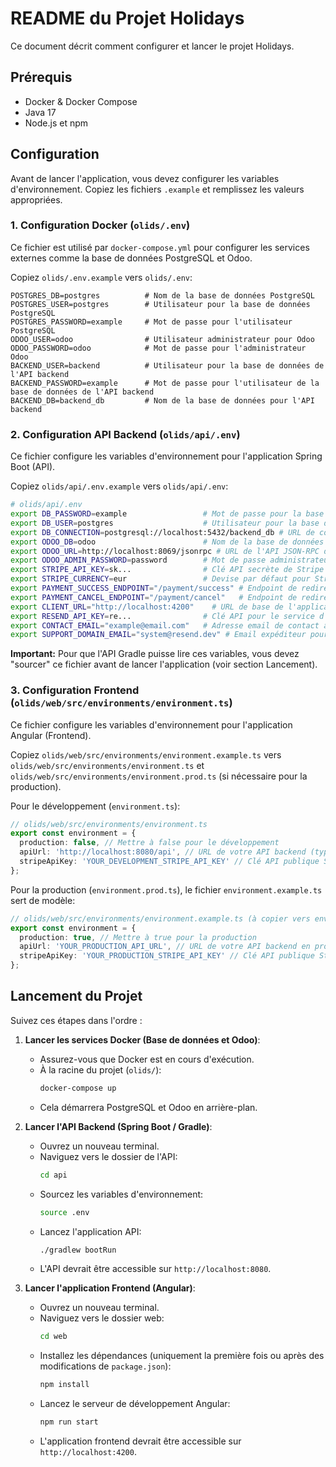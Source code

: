 # README du Projet Holidays

Ce document décrit comment configurer et lancer le projet Holidays.

## Prérequis

*   Docker & Docker Compose
*   Java 17
*   Node.js et npm

## Configuration

Avant de lancer l'application, vous devez configurer les variables d'environnement. Copiez les fichiers `.example` et remplissez les valeurs appropriées.

### 1. Configuration Docker (`olids/.env`)

Ce fichier est utilisé par `docker-compose.yml` pour configurer les services externes comme la base de données PostgreSQL et Odoo.

Copiez `olids/.env.example` vers `olids/.env`:

```
POSTGRES_DB=postgres          # Nom de la base de données PostgreSQL
POSTGRES_USER=postgres        # Utilisateur pour la base de données PostgreSQL
POSTGRES_PASSWORD=example     # Mot de passe pour l'utilisateur PostgreSQL
ODOO_USER=odoo                # Utilisateur administrateur pour Odoo
ODOO_PASSWORD=odoo            # Mot de passe pour l'administrateur Odoo
BACKEND_USER=backend          # Utilisateur pour la base de données de l'API backend
BACKEND_PASSWORD=example      # Mot de passe pour l'utilisateur de la base de données de l'API backend
BACKEND_DB=backend_db         # Nom de la base de données pour l'API backend
```

### 2. Configuration API Backend (`olids/api/.env`)

Ce fichier configure les variables d'environnement pour l'application Spring Boot (API).

Copiez `olids/api/.env.example` vers `olids/api/.env`:

```bash
# olids/api/.env
export DB_PASSWORD=example                 # Mot de passe pour la base de données de l'API (doit correspondre à BACKEND_PASSWORD dans olids/.env)
export DB_USER=postgres                    # Utilisateur pour la base de données de l'API (doit correspondre à BACKEND_USER dans olids/.env)
export DB_CONNECTION=postgresql://localhost:5432/backend_db # URL de connexion à la base de données (le nom de la BD doit correspondre à BACKEND_DB)
export ODOO_DB=odoo                        # Nom de la base de données Odoo (généralement 'odoo' ou le nom de votre instance)
export ODOO_URL=http://localhost:8069/jsonrpc # URL de l'API JSON-RPC d'Odoo
export ODOO_ADMIN_PASSWORD=password        # Mot de passe administrateur Odoo (doit correspondre à ODOO_PASSWORD dans olids/.env)
export STRIPE_API_KEY=sk...                # Clé API secrète de Stripe pour les paiements
export STRIPE_CURRENCY=eur                 # Devise par défaut pour Stripe (ex: eur, usd)
export PAYMENT_SUCCESS_ENDPOINT="/payment/success" # Endpoint de redirection après un paiement réussi
export PAYMENT_CANCEL_ENDPOINT="/payment/cancel"   # Endpoint de redirection après un paiement annulé
export CLIENT_URL="http://localhost:4200"    # URL de base de l'application frontend
export RESEND_API_KEY=re...                # Clé API pour le service d'envoi d'emails Resend
export CONTACT_EMAIL="example@email.com"   # Adresse email de contact affichée ou utilisée par l'application
export SUPPORT_DOMAIN_EMAIL="system@resend.dev" # Email expéditeur pour les notifications système via Resend
```
**Important:** Pour que l'API Gradle puisse lire ces variables, vous devez "sourcer" ce fichier avant de lancer l'application (voir section Lancement).

### 3. Configuration Frontend (`olids/web/src/environments/environment.ts`)

Ce fichier configure les variables d'environnement pour l'application Angular (Frontend).

Copiez `olids/web/src/environments/environment.example.ts` vers `olids/web/src/environments/environment.ts` et `olids/web/src/environments/environment.prod.ts` (si nécessaire pour la production).

Pour le développement (`environment.ts`):
```typescript
// olids/web/src/environments/environment.ts
export const environment = {
  production: false, // Mettre à false pour le développement
  apiUrl: 'http://localhost:8080/api', // URL de votre API backend (typiquement où tourne Spring Boot)
  stripeApiKey: 'YOUR_DEVELOPMENT_STRIPE_API_KEY' // Clé API publique Stripe pour le développement
};
```

Pour la production (`environment.prod.ts`), le fichier `environment.example.ts` sert de modèle:
```typescript
// olids/web/src/environments/environment.example.ts (à copier vers environment.prod.ts et adapter)
export const environment = {
  production: true, // Mettre à true pour la production
  apiUrl: 'YOUR_PRODUCTION_API_URL', // URL de votre API backend en production
  stripeApiKey: 'YOUR_PRODUCTION_STRIPE_API_KEY' // Clé API publique Stripe pour la production
};
```

## Lancement du Projet

Suivez ces étapes dans l'ordre :

1.  **Lancer les services Docker (Base de données et Odoo)**:
    *   Assurez-vous que Docker est en cours d'exécution.
    *   À la racine du projet (`olids/`):
        ```bash
        docker-compose up
        ```
    *   Cela démarrera PostgreSQL et Odoo en arrière-plan.

2.  **Lancer l'API Backend (Spring Boot / Gradle)**:
    *   Ouvrez un nouveau terminal.
    *   Naviguez vers le dossier de l'API:
        ```bash
        cd api
        ```
    *   Sourcez les variables d'environnement:
        ```bash
        source .env
        ```
    *   Lancez l'application API:
        ```bash
        ./gradlew bootRun
        ```
    *   L'API devrait être accessible sur `http://localhost:8080`.

3.  **Lancer l'application Frontend (Angular)**:
    *   Ouvrez un nouveau terminal.
    *   Naviguez vers le dossier web:
        ```bash
        cd web
        ```
    *   Installez les dépendances (uniquement la première fois ou après des modifications de `package.json`):
        ```bash
        npm install
        ```
    *   Lancez le serveur de développement Angular:
        ```bash
        npm run start
        ```
    *   L'application frontend devrait être accessible sur `http://localhost:4200`.

